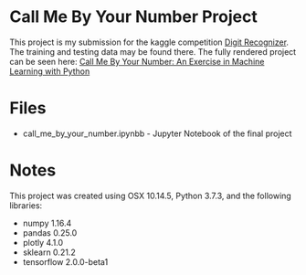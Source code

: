# Call Me By Your Number Project

This project is my submission for the kaggle competition [Digit Recognizer](https://www.kaggle.com/c/digit-recognizer). The training and testing data may be found there.
The fully rendered project can be seen here: [Call Me By Your Number: An Exercise in Machine Learning with Python](https://www.kaggle.com/msieviec/call-me-by-your-number-an-exercise-in-machine-lea)

# Files

* call\_me\_by\_your\_number.ipynbb - Jupyter Notebook of the final project

# Notes 

This project was created using OSX 10.14.5, Python 3.7.3, and the following libraries:

* numpy 1.16.4
* pandas 0.25.0
* plotly 4.1.0
* sklearn 0.21.2
* tensorflow 2.0.0-beta1